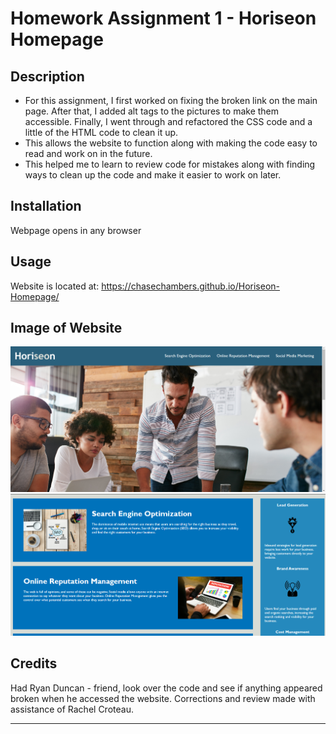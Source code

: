 # Homework Assignment 1 - Horiseon Homepage

## Description

- For this assignment, I first worked on fixing the broken link on the main page. After that, I added alt tags to the pictures to make them accessible.
  Finally, I went through and refactored the CSS code and a little of the HTML code to clean it up.
- This allows the website to function along with making the code easy to read and work on in the future.
- This helped me to learn to review code for mistakes along with finding ways to clean up the code and make it easier to work on later.

## Installation

Webpage opens in any browser

## Usage

Website is located at: https://chasechambers.github.io/Horiseon-Homepage/

## Image of Website

![Horiseon Page 1](./assets/images/Horiseon%20Picture%201.png)
![Horiseon Page 2](./assets/images/Horiseon%20Picture%202.png)

## Credits

Had Ryan Duncan - friend, look over the code and see if anything appeared broken when he accessed the website.
Corrections and review made with assistance of Rachel Croteau.

---

